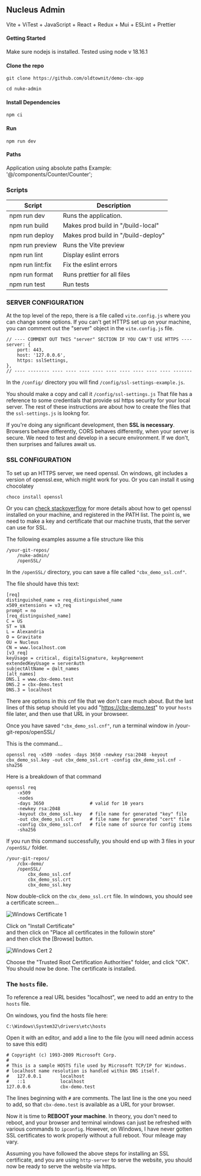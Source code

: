 ## Nucleus Admin

Vite + ViTest + JavaScript + React + Redux + Mui + ESLint + Prettier

#### Getting Started

Make sure nodejs is installed.  Tested using node v 18.16.1

#### Clone the repo

```
git clone https://github.com/oldtownit/demo-cbx-app
```

```
cd nuke-admin
```

#### Install Dependencies

```
npm ci
```

#### Run

```
npm run dev
```

#### Paths

Application using absolute paths
Example: '@/components/Counter/Counter';


### Scripts


| Script           | Description                         |
| ---------------- | ----------------------------------  |
| npm run dev      | Runs the application.               |
| npm run build    | Makes prod build in "/build-local"  |
| npm run deploy   | Makes prod build in "/build-deploy" |
| npm run preview  | Runs the Vite preview               |
| npm run lint     | Display eslint errors               |
| npm run lint:fix | Fix the eslint errors               |
| npm run format   | Runs prettier for all files         |
| npm run test     | Run tests                           |


### SERVER CONFIGURATION

At the top level of the repo, there is a file called `vite.config.js` where you can change some options.  If you can't get HTTPS set up on your machine, you can comment out the "server" object in the `vite.config.js` file.

```
// ---- COMMENT OUT THIS "server" SECTION IF YOU CAN'T USE HTTPS ----
server: {
    port: 443,
    host: '127.0.0.6',
    https: sslSettings,
},
// ---- -------- ---- ---- ---- ---- ---- ---- ---- ---- ---- -------

```

In the `/config/` directory you will find `/config/ssl-settings-example.js`.  

You should make a copy and call it `/config/ssl-settings.js`  That file has a reference to some credentials that provide ssl https security for your local server.  The rest of these instructions are about how to create the files that the `ssl-settings.js` is lookng for.

If you're doing any significant development, then **SSL is necessary**.  Browsers behave differently, CORS behaves differently, when your server is secure.  We need to test and develop in a secure environment.  If we don't, then surprises and failures await us.

### SSL CONFIGURATION

To set up an HTTPS server, we need openssl.  On windows, git includes a version of openssl.exe, which might work for you.  Or you can install it using chocolatey

```
choco install openssl
```

Or you can [check stackoverflow](https://stackoverflow.com/questions/50625283/how-to-install-openssl-in-windows-10) for more details about how to get openssl installed on your machine, and registered in the PATH list.  The point is, we need to make a key and certificate that our machine trusts, that the server can use for SSL.

The following examples assume a file structure like this

```
/your-git-repos/
    /nuke-admin/
    /openSSL/
```

In the `/openSSL/` directory, you can save a file called `"cbx_demo_ssl.cnf"`.

The file should have this text:

```
[req]
distinguished_name = req_distinguished_name
x509_extensions = v3_req
prompt = no
[req_distinguished_name]
C = US
ST = VA
L = Alexandria
O = Gravitate
OU = Nucleus
CN = www.localhost.com
[v3_req]
keyUsage = critical, digitalSignature, keyAgreement
extendedKeyUsage = serverAuth
subjectAltName = @alt_names
[alt_names]
DNS.1 = www.cbx-demo.test
DNS.2 = cbx-demo.test
DNS.3 = localhost
```

There are options in this cnf file that we don't care much about.  But the last lines of this setup should let you add "https://cbx-demo.test" to your `hosts` file later, and then use that URL in your browseer.

Once you have saved `"cbx_demo_ssl.cnf"`, run a terminal window in /your-git-repos/openSSL/

This is the command...

```
openssl req -x509 -nodes -days 3650 -newkey rsa:2048 -keyout cbx_demo_ssl.key -out cbx_demo_ssl.crt -config cbx_demo_ssl.cnf -sha256

```

Here is a breakdown of that command

```
openssl req 
    -x509 
    -nodes 
    -days 3650                 # valid for 10 years
    -newkey rsa:2048 
    -keyout cbx_demo_ssl.key   # file name for generated "key" file
    -out cbx_demo_ssl.crt      # file name for generated "cert" file
    -config cbx_demo_ssl.cnf   # file name of source for config items
    -sha256
```

If you run this command successfully, you should end up with 3 files in your `/openSSL/` folder.

```
/your-git-repos/
    /cbx-demo/
    /openSSL/
        cbx_demo_ssl.cnf
        cbx_demo_ssl.crt
        cbx_demo_ssl.key
```

Now double-click on the `cbx_demo_ssl.crt` file.  In windows, you should see a certificate screen...

![Windows Certificate 1](https://user-images.githubusercontent.com/556467/148208938-e47549dc-1db8-4827-a03d-ed55997db0b3.png)

Click on "Install Certificate"  
and then click on "Place all certificates in the followin store"   
and then click the [Browse] button.

![Windows Cert 2](https://user-images.githubusercontent.com/556467/148209535-2c72c0d3-f6b8-4ebe-afd4-02f1a7b73e85.png)

Choose the "Trusted Root Certification Authorities" folder, and click "OK".  You should now be done.  The certificate is installed.

### The `hosts` file.

To reference a real URL besides "localhost", we need to add an entry to the `hosts` file.

On windows, you find the hosts file here:

```
C:\Windows\System32\drivers\etc\hosts
```

Open it with an editor, and add a line to the file (you will need admin access to save this edit)

```
# Copyright (c) 1993-2009 Microsoft Corp.
#
# This is a sample HOSTS file used by Microsoft TCP/IP for Windows.
# localhost name resolution is handled within DNS itself.
#   127.0.0.1       localhost
#   ::1             localhost
127.0.0.6           cbx-demo.test
```

The lines beginning with `#` are comments.  The last line is the one you need to add, so that `cbx-demo.test` is available as a URL for your browser.

Now it is time to **REBOOT your machine**.  In theory, you don't need to reboot, and your browser and terminal windows can just be refreshed with various commands to `ipconfig`.  However, on Windows, I have never gotten SSL certificates to work properly without a full reboot.  Your mileage may vary.

Assuming you have followed the above steps for installing an SSL certificate, and you are using `http-server` to serve the website, you should now be ready to serve the website via https.  

